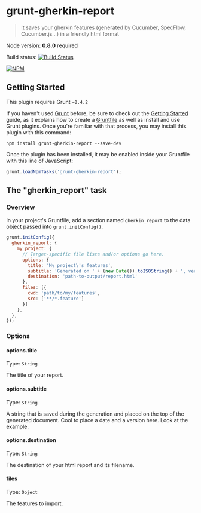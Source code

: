 # grunt-gherkin-report

> It saves your gherkin features (generated by Cucumber, SpecFlow, Cucumber.js...) in a friendly html format

Node version: **0.8.0** required

Build status: [![Build Status](https://secure.travis-ci.org/opentable/logstash-redis.png?branch=master)](http://travis-ci.org/opentable/grunt-gherkin-report)

[![NPM](https://nodei.co/npm/grunt-gherkin-report.png?downloads=true)](https://npmjs.org/package/grunt-gherkin-report)

## Getting Started
This plugin requires Grunt `~0.4.2`

If you haven't used [Grunt](http://gruntjs.com/) before, be sure to check out the [Getting Started](http://gruntjs.com/getting-started) guide, as it explains how to create a [Gruntfile](http://gruntjs.com/sample-gruntfile) as well as install and use Grunt plugins. Once you're familiar with that process, you may install this plugin with this command:

```shell
npm install grunt-gherkin-report --save-dev
```

Once the plugin has been installed, it may be enabled inside your Gruntfile with this line of JavaScript:

```js
grunt.loadNpmTasks('grunt-gherkin-report');
```

## The "gherkin_report" task

### Overview
In your project's Gruntfile, add a section named `gherkin_report` to the data object passed into `grunt.initConfig()`.

```js
grunt.initConfig({
  gherkin_report: {
    my_project: {
      // Target-specific file lists and/or options go here.
      options: {
        title: 'My project\'s features',
        subtitle: 'Generated on ' + (new Date()).toISOString() + ', version: ' + grunt.option('versionNumber') || 'unknown',
        destination: 'path-to-output/report.html'
      },
      files: [{
        cwd: 'path/to/my/features',
        src: ['**/*.feature']
      }]
    },
  },
});
```

### Options

#### options.title
Type: `String`

The title of your report.

#### options.subtitle
Type: `String`

A string that is saved during the generation and placed on the top of the generated document. Cool to place a date and a version here. Look at the example.

#### options.destination
Type: `String`

The destination of your html report and its filename.

#### files
Type: `Object`

The features to import.
